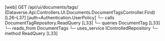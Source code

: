 [web] GET /api/ui/documents/tags/  (Dataverse.Api.Controllers.UI.Documents.DocumentTagsController.Find)  [L26–L37] [auth=Authentication.UserPolicy]
  └─ calls DocumentTagRepository.ReadQuery [L33]
  └─ queries DocumentTag [L33]
    └─ reads_from DocumentTags
  └─ uses_service IControlledRepository<DocumentTag>
    └─ method ReadQuery [L33]


